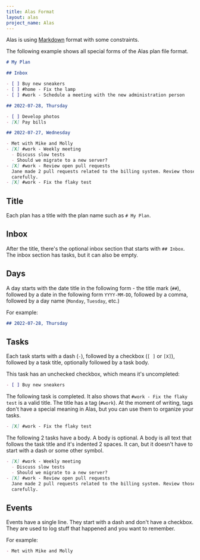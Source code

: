 ```yaml
---
title: Alas Format
layout: alas
project_name: Alas
---
```


Alas is using [Markdown](https://en.wikipedia.org/wiki/Markdown) format with
some constraints.

The following example shows all special forms of the Alas plan file format.

```markdown
# My Plan

## Inbox

- [ ] Buy new sneakers
- [ ] #home - Fix the lamp
- [ ] #work - Schedule a meeting with the new administration person

## 2022-07-28, Thursday

- [ ] Develop photos
- [X] Pay bills

## 2022-07-27, Wednesday

- Met with Mike and Molly
- [X] #work - Weekly meeting
  - Discuss slow tests
  - Should we migrate to a new server?
- [X] #work - Review open pull requests
  Jane made 2 pull requests related to the billing system. Review those
  carefully.
- [X] #work - Fix the flaky test
```

## Title

Each plan has a title with the plan name such as `# My Plan`.

## Inbox

After the title, there's the optional inbox section that starts with `## Inbox`.
The inbox section has tasks, but it can also be empty.

## Days

A day starts with the date title in the following form - the title mark (`##`),
followed by a date in the following form `YYYY-MM-DD`, followed by a comma,
followed by a day name (`Monday`, `Tuesday`, etc.)

For example:

```markdown
## 2022-07-28, Thursday
```

## Tasks

Each task starts with a dash (`-`), followed by a checkbox (`[ ]` or `[X]`),
followed by a task title, optionally followed by a task body.

This task has an unchecked checkbox, which means it's uncompleted:

```markdown
- [ ] Buy new sneakers
```

The following task is completed. It also shows that `#work - Fix the flaky test`
is a valid title. The title has a tag (`#work`). At the moment of writing,
tags don't have a special meaning in Alas, but you can use them to organize
your tasks.

```markdown
- [X] #work - Fix the flaky test
```

The following 2 tasks have a body. A body is optional. A body is all text that
follows the task title and it's indented 2 spaces. It can, but it doesn't have
to start with a dash or some other symbol.

```markdown
- [X] #work - Weekly meeting
  - Discuss slow tests
  - Should we migrate to a new server?
- [X] #work - Review open pull requests
  Jane made 2 pull requests related to the billing system. Review those
  carefully.
```

## Events

Events have a single line. They start with a dash and don't have a
checkbox. They are used to log stuff that happened and you want to remember.

For example:

```markdown
- Met with Mike and Molly
```
